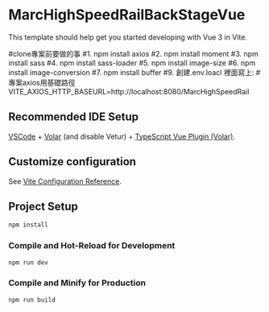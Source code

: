# MarcHighSpeedRailBackStageVue

This template should help get you started developing with Vue 3 in Vite.

#clone專案前要做的事
#1. npm install axios
#2. npm install moment
#3. npm install sass
#4. npm install sass-loader
#5. npm install image-size
#6. npm install image-conversion
#7. npm install buffer
#9. 創建.env.loacl 裡面寫上: # 專案axios用基礎路徑 VITE_AXIOS_HTTP_BASEURL=http://localhost:8080/MarcHighSpeedRail

## Recommended IDE Setup

[VSCode](https://code.visualstudio.com/) + [Volar](https://marketplace.visualstudio.com/items?itemName=Vue.volar) (and disable Vetur) + [TypeScript Vue Plugin (Volar)](https://marketplace.visualstudio.com/items?itemName=Vue.vscode-typescript-vue-plugin).

## Customize configuration

See [Vite Configuration Reference](https://vitejs.dev/config/).

## Project Setup

```sh
npm install
```

### Compile and Hot-Reload for Development

```sh
npm run dev
```

### Compile and Minify for Production

```sh
npm run build
```
